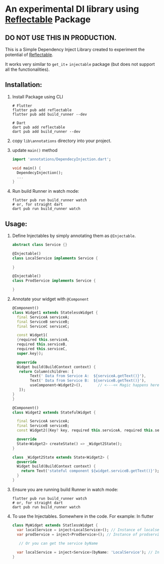 # An experimental DI library using [Reflectable](https://pub.dev/packages/reflectable) Package

## DO NOT USE THIS IN PRODUCTION.

This is a Simple Dependency Inject Library created to experiment the potential
of [Reflectable](https://pub.dev/packages/reflectable).

It works very similar to `get_it`+ `injectable` package (but does not support all the
functionalities).

## Installation:

1. Install Package using CLI
    ```shell
    # Flutter
    flutter pub add reflectable 
    flutter pub add build_runner --dev
    
    # Dart
    dart pub add reflectable 
    dart pub add build_runner --dev
    ```

2. copy `lib\annotations` directory into your project.

3. update `main()` method
    ```dart
    import 'annotations/DependecyInjection.dart';
   
    void main() {
      DependecyInjection();
      ...
    }
    ```
4. Run build Runner in watch mode:
   ```shell
   flutter pub run build_runner watch
   # or, for straight dart
   dart pub run build_runner watch 
   ```

## Usage:

1. Define Injectables by simply annotating them as `@Injectable`.

   ```dart
   abstract class Service {}
   
   @Injectable()    
   class LocalService implements Service {
     
   }
   
   @Injectable()
   class ProdService implements Service {
   
   }
   ```

2. Annotate your widget with `@Component`
   ```dart
   @Component()
   class Widget1 extends StatelessWidget {
     final ServiceA serviceA;
     final ServiceB serviceB;
     final ServiceC serviceC;
   
     const Widget1(
     {required this.serviceA,
     required this.serviceB,
     required this.serviceC,
     super.key});
   
     @override
     Widget build(BuildContext context) {
      return Column(children: [
           Text(' Data from Service A:  ${serviceA.getText()}'),
           Text(' Data from Service B:  ${serviceB.getText()}'),
           useComponent<Widget2>(),       // <---<< Magic happens here.
      ]);
   }
   }
   
   @Component()
   class Widget2 extends StatefulWidget {
   
     final ServiceA serviceA;
     final ServiceB serviceB;
     const Widget2({Key? key, required this.serviceA, required this.serviceB}) : super(key: key);
   
     @override
     State<Widget2> createState() => _Widget2State();
   }
   
   class _Widget2State extends State<Widget2> {
     @override
     Widget build(BuildContext context) {
       return Text('stateful component ${widget.serviceB.getText()}');
     }
   }
   ```

4. Ensure you are running build Runner in watch mode:
   ```shell
   flutter pub run build_runner watch
   # or, for straight dart
   dart pub run build_runner watch 
   ```

5. To use the Injectables. Somewhere in the code. For example: In flutter
   ```dart
   class MyWidget extends StatlessWidget {
     var localService = inject<LocalService>(); // Instance of localservice
     var prodService = inject<ProdService>(); // Instance of prodservice
     
      // Or you can get the service byName
   
     var localService = inject<Service>(byName: 'LocalService'); // Instance of localservice 
   }
   ```

